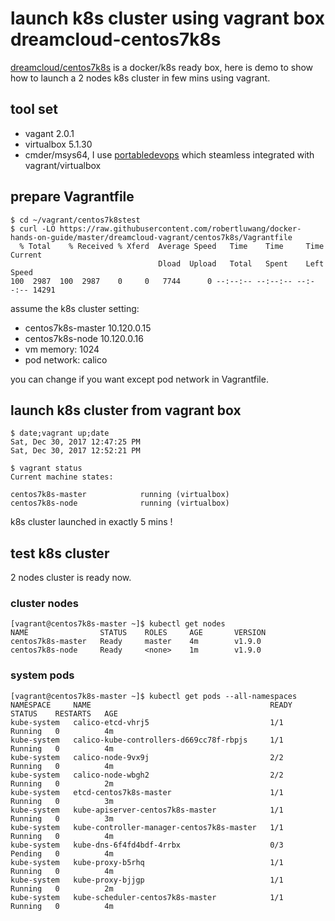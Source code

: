 # launch k8s cluster using vagrant box dreamcloud-centos7k8s

[dreamcloud/centos7k8s](https://app.vagrantup.com/dreamcloud/boxes/centos7k8s) is a docker/k8s ready box, here is demo to show how to launch a 2 nodes k8s cluster in few mins using vagrant.

## tool set
- vagant 2.0.1
- virtualbox 5.1.30
- cmder/msys64, I use [portabledevops](https://github.com/robertluwang/portabledevops) which steamless integrated with vagrant/virtualbox

## prepare Vagrantfile

```
$ cd ~/vagrant/centos7k8stest
$ curl -LO https://raw.githubusercontent.com/robertluwang/docker-hands-on-guide/master/dreamcloud-vagrant/centos7k8s/Vagrantfile
  % Total    % Received % Xferd  Average Speed   Time    Time     Time  Current
                                 Dload  Upload   Total   Spent    Left  Speed
100  2987  100  2987    0     0   7744      0 --:--:-- --:--:-- --:--:-- 14291
```

assume the k8s cluster setting:

- centos7k8s-master 10.120.0.15
- centos7k8s-node   10.120.0.16
- vm memory: 1024
- pod network: calico  

you can change if you want except pod network in Vagrantfile.

## launch k8s cluster from vagrant box 
```
$ date;vagrant up;date
Sat, Dec 30, 2017 12:47:25 PM
Sat, Dec 30, 2017 12:52:21 PM

$ vagrant status
Current machine states:

centos7k8s-master            running (virtualbox)
centos7k8s-node              running (virtualbox)
```
k8s cluster launched in exactly 5 mins !

## test k8s cluster 
2 nodes cluster is ready now.

### cluster nodes
```
[vagrant@centos7k8s-master ~]$ kubectl get nodes
NAME                STATUS    ROLES     AGE       VERSION
centos7k8s-master   Ready     master    4m        v1.9.0
centos7k8s-node     Ready     <none>    1m        v1.9.0
```
### system pods
```
[vagrant@centos7k8s-master ~]$ kubectl get pods --all-namespaces
NAMESPACE     NAME                                        READY     STATUS    RESTARTS   AGE
kube-system   calico-etcd-vhrj5                           1/1       Running   0          4m
kube-system   calico-kube-controllers-d669cc78f-rbpjs     1/1       Running   0          4m
kube-system   calico-node-9vx9j                           2/2       Running   0          4m
kube-system   calico-node-wbgh2                           2/2       Running   0          2m
kube-system   etcd-centos7k8s-master                      1/1       Running   0          3m
kube-system   kube-apiserver-centos7k8s-master            1/1       Running   0          3m
kube-system   kube-controller-manager-centos7k8s-master   1/1       Running   0          4m
kube-system   kube-dns-6f4fd4bdf-4rrbx                    0/3       Pending   0          4m
kube-system   kube-proxy-b5rhq                            1/1       Running   0          4m
kube-system   kube-proxy-bjjgp                            1/1       Running   0          2m
kube-system   kube-scheduler-centos7k8s-master            1/1       Running   0          4m
```
